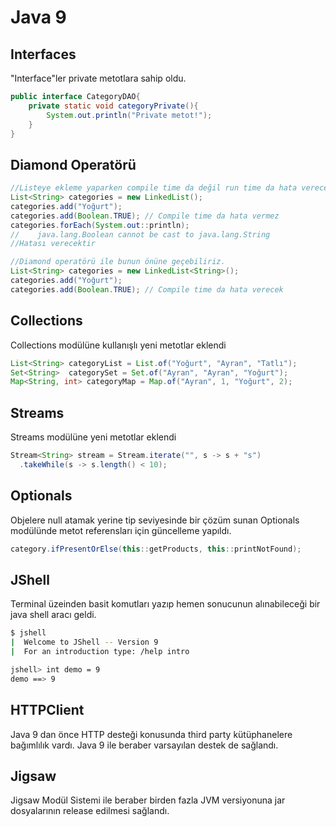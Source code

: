 # Java 9
## Interfaces
"Interface"ler  private metotlara sahip oldu.
```java
public interface CategoryDAO{
	private static void categoryPrivate(){
		System.out.println("Private metot!");
	}
}
```
## Diamond Operatörü

```java
//Listeye ekleme yaparken compile time da değil run time da hata verecektir
List<String> categories = new LinkedList();
categories.add("Yoğurt");
categories.add(Boolean.TRUE); // Compile time da hata vermez
categories.forEach(System.out::println);
//    java.lang.Boolean cannot be cast to java.lang.String
//Hatası verecektir
```
```java
//Diamond operatörü ile bunun önüne geçebiliriz.
List<String> categories = new LinkedList<String>();
categories.add("Yoğurt");
categories.add(Boolean.TRUE); // Compile time da hata verecek
```
## Collections
Collections modülüne kullanışlı yeni metotlar eklendi
```java
List<String> categoryList = List.of("Yoğurt", "Ayran", "Tatlı");
Set<String>  categorySet = Set.of("Ayran", "Ayran", "Yoğurt");
Map<String, int> categoryMap = Map.of("Ayran", 1, "Yoğurt", 2);
```
## Streams
Streams modülüne yeni metotlar eklendi
```java
Stream<String> stream = Stream.iterate("", s -> s + "s")
  .takeWhile(s -> s.length() < 10);
```
## Optionals
Objelere null atamak yerine tip seviyesinde bir çözüm sunan Optionals modülünde metot referensları için güncelleme yapıldı.
```java
category.ifPresentOrElse(this::getProducts, this::printNotFound);
```
## JShell
Terminal üzeinden basit komutları yazıp hemen sonucunun alınabileceği bir java shell aracı geldi.
```sh
$ jshell
|  Welcome to JShell -- Version 9
|  For an introduction type: /help intro

jshell> int demo = 9
demo ==> 9
```
## HTTPClient
Java 9 dan önce HTTP desteği konusunda third party kütüphanelere bağımlılık vardı. Java 9 ile beraber varsayılan destek de sağlandı.
## Jigsaw
Jigsaw Modül Sistemi ile beraber birden fazla JVM versiyonuna jar dosyalarının release edilmesi sağlandı.


